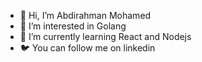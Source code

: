  - 👋 Hi, I’m Abdirahman Mohamed
 - 👀 I’m interested in Golang
 - 🌱 I’m currently learning React and Nodejs
 - 🐦 You can follow me on linkedin


<!---
casimo010/casimo010 is a ✨ special ✨ repository because its `README.md` (this file) appears on your GitHub profile.
You can click the Preview link to take a look at your changes.
--->
